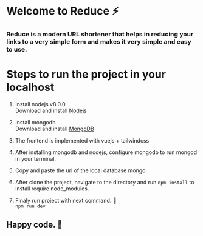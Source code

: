 # Welcome to Reduce ⚡️

### Reduce is a modern URL shortener that helps in reducing your links to a very simple form and makes it very simple and easy to use.

# Steps to run the project in your localhost

1. Install nodejs v8.0.0<br>
   Download and install <a href="https://nodejs.org/">Nodejs</a> <br>

2. Install mongodb<br>
   Download and install <a href="https://docs.mongodb.com/guides/server/install">MongoDB</a> <br>

3. The frontend is implemented with vuejs + tailwindcss

4. After installing mongodb and nodejs, configure mongodb to run mongod in your terminal.

5. Copy and paste the url of the local database mongo.

6. After clone the project, navigate to the directory and run `npm install` to install require node_modules.<br>

7. Finaly run project with next command. 🚀<br>
   `npm run dev`

## Happy code. 🍻
